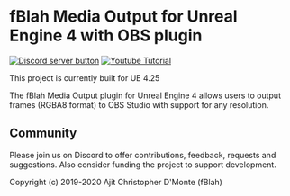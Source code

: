 # fBlah Media Output for Unreal Engine 4 with OBS plugin
<!-- BADGES/ -->
<span class="badge-discord"><a href="https://discord.gg/CmgdEvw" title="Join on discord"><img src="https://img.shields.io/badge/Discord-Join-768ADC.svg?logo=discord&longCache=true&style=popout-square" alt="Discord server button" /></a></span>
<span class="badge-youtube"><a href="https://www.youtube.com/watch?v=9tTC93oDhTU" title="Watch Tutorial"><img src="https://img.shields.io/badge/YouTube-Tutorial-F40000.svg?logo=youtube&longCache=true&style=popout-square" alt="Youtube Tutorial" /></a></span>

This project is currently built for UE 4.25

The fBlah Media Output plugin for Unreal Engine 4 allows users to output frames (RGBA8 format) to OBS Studio with support for any resolution.

## Community
Please join us on Discord to offer contributions, feedback, requests and suggestions. Also consider funding the project to support development.

Copyright (c) 2019-2020 Ajit Christopher  D'Monte (fBlah)
